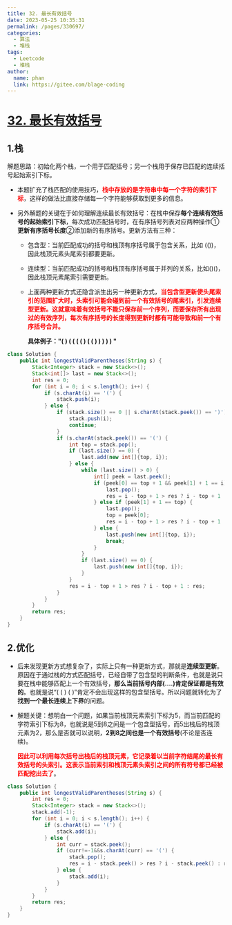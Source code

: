 ```yaml
---
title: 32. 最长有效括号
date: 2023-05-25 10:35:31
permalink: /pages/330697/
categories:
  - 算法
  - 堆栈
tags:
  - Leetcode
  - 堆栈
author: 
  name: phan
  link: https://gitee.com/blage-coding
---
```

# [32. 最长有效括号](https://leetcode.cn/problems/longest-valid-parentheses/)

## 1.栈

解题思路：初始化两个栈，一个用于匹配括号；另一个栈用于保存已匹配的连续括号起始索引下标。

- 本题扩充了栈匹配的使用技巧，<font color="red">**栈中存放的是字符串中每一个字符的索引下标**</font>，这样的做法比直接存储每一个字符能够获取到更多的信息。

- 另外解题的关键在于如何理解连续最长有效括号：在栈中保存**每个连续有效括号的起始索引下标**，每次成功匹配括号时，在有序括号列表对应两种操作①**更新有序括号长度**②添加新的有序括号。更新方法有三种：

  - 包含型：当前匹配成功的括号和栈顶有序括号属于包含关系，比如 (())，因此栈顶元素头尾索引都要更新。

  - 连续型：当前匹配成功的括号和栈顶有序括号属于并列的关系，比如()()，因此栈顶元素尾索引需要更新。

  - 上面两种更新方式还隐含派生出另一种更新方式，<font color="red">**当包含型更新使头尾索引的范围扩大时，头索引可能会碰到前一个有效括号的尾索引，引发连续型更新。这就意味着有效括号不能只保存前一个序列，而要保存所有出现过的有效序列，每次有序括号的长度得到更新时都有可能导致和前一个有序括号合并。**</font>

    **具体例子："( ) ( ( ( ( ) ( ( ) ) ) ) ) "**

```java
class Solution {
    public int longestValidParentheses(String s) {
        Stack<Integer> stack = new Stack<>();
        Stack<int[]> last = new Stack<>();
        int res = 0;
        for (int i = 0; i < s.length(); i++) {
            if (s.charAt(i) == '(') {
                stack.push(i);
            } else {
                if (stack.size() == 0 || s.charAt(stack.peek()) == ')') {
                    stack.push(i);
                    continue;
                }
                if (s.charAt(stack.peek()) == '(') {
                    int top = stack.pop();
                    if (last.size() == 0) {
                        last.add(new int[]{top, i});
                    } else {
                        while (last.size() > 0) {
                            int[] peek = last.peek();
                            if (peek[0] == top + 1 && peek[1] + 1 == i) {
                                last.pop();
                                res = i - top + 1 > res ? i - top + 1 : res;
                            } else if (peek[1] + 1 == top) {
                                last.pop();
                                top = peek[0];
                                res = i - top + 1 > res ? i - top + 1 : res;
                            } else {
                                last.push(new int[]{top, i});
                                break;
                            }
                        }
                        if (last.size() == 0) {
                            last.push(new int[]{top, i});
                        }
                    }
                    res = i - top + 1 > res ? i - top + 1 : res;
                }
            }
        }
        return res;
    }
}
```

## 2.优化

- 后来发现更新方式想复杂了，实际上只有一种更新方式，那就是**连续型更新**。原因在于通过栈的方式匹配括号，已经自带了包含型的判断条件，也就是说只要在栈中能够匹配上一个有效括号，**那么当前括号内部(....)肯定保证都是有效的**。也就是说“(  ( ) (  )”肯定不会出现这样的包含型括号。所以问题就转化为了**找到一个最长连续上下界**的问题。

- 解题关键：想明白一个问题，如果当前栈顶元素索引下标为5，而当前匹配的字符索引下标为8，也就说是5到8之间是一个包含型括号，而5出栈后的栈顶元素为2，那么是否就可以说明，**2到8之间也是一个有效括号**(不论是否连续)。

  <font color="red">**因此可以利用每次括号出栈后的栈顶元素，它记录着以当前字符结尾的最长有效括号的头索引。这表示当前索引和栈顶元素头索引之间的所有符号都已经被匹配挖出去了**</font>。

```java
class Solution {
    public int longestValidParentheses(String s) {
        int res = 0;
        Stack<Integer> stack = new Stack<>();
        stack.add(-1);
        for (int i = 0; i < s.length(); i++) {
            if (s.charAt(i) == '(') {
                stack.add(i);
            } else {
                int curr = stack.peek();
                if (curr!=-1&&s.charAt(curr) == '(') {
                    stack.pop();
                    res = i - stack.peek() > res ? i - stack.peek() : res;
                } else {
                    stack.add(i);
                }
            }
        }
        return res;
    }
}
```